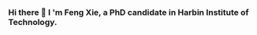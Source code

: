 ### Hi there 👋 I 'm Feng Xie, a PhD candidate in Harbin Institute of Technology.


<!--
**Patrick-xiefeng/Patrick-xiefeng** is a ✨ _special_ ✨ repository because its `README.md` (this file) appears on your GitHub profile.

Here are some ideas to get you started:
- 👀 I’m interested in reinforcement learning and radar signal processing.
- 📫 You can visit my [website](xiefeng.work) for more info about me
- 🔭 I’m currently working on radar waveform combating.
- 💬 Communicate with me: [Zhihu](https://www.zhihu.com/people/pan-yu-xuan-guan-wo-han-ba-ba), [WeChat](https://mp.weixin.qq.com/cgi-bin/home?t=home/index&lang=zh_CN&token=1475559215).

[![Anurag's GitHub stats](https://github-readme-stats.vercel.app/api?username=Patrick-xiefeng)](https://github.com/anuraghazra/github-readme-stats)
<a href="https://yizhen20133868.github.io/">
  <img align="left" src="https://github-readme-stats.vercel.app/api?username=patrick-xiefeng&count_private=true&show_icons=true" />
</a>  

<!--
<a href="https://yizhen20133868.github.io/">
    <img align="left" src="https://github-readme-stats.vercel.app/api/top-langs/?username=yizhen20133868&hide=HTML,PostScript,JavaScript,Java,CSS&layout=compact" />
</a>
-->

